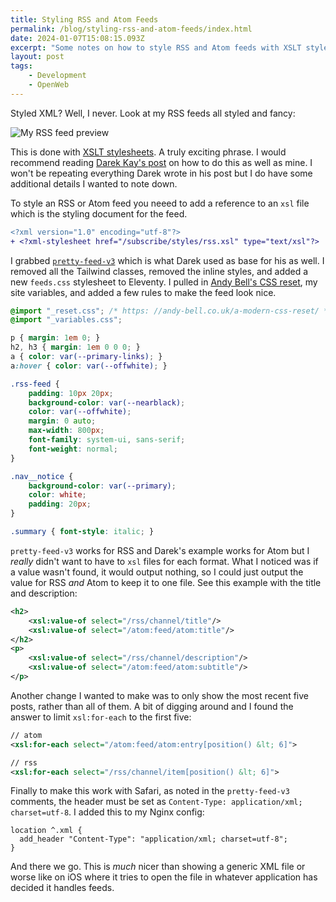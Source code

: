 ```yaml
---
title: Styling RSS and Atom Feeds
permalink: /blog/styling-rss-and-atom-feeds/index.html
date: 2024-01-07T15:08:15.093Z
excerpt: "Some notes on how to style RSS and Atom feeds with XSLT stylesheets"
layout: post
tags:
    - Development
    - OpenWeb
---
```


Styled XML? Well, I never. Look at my RSS feeds all styled and fancy:

![My RSS feed preview](https://rknightuk.s3.amazonaws.com/site/rss-feed-styled.png)

This is done with [XSLT stylesheets](https://developer.mozilla.org/en-US/docs/Web/XSLT/Element/stylesheet). A truly exciting phrase. I would recommend reading [Darek Kay's post](https://darekkay.com/blog/rss-styling/) on how to do this as well as mine. I won't be repeating everything Darek wrote in his post but I do have some additional details I wanted to note down.

To style an RSS or Atom feed you neeed to add a reference to an `xsl` file which is the styling document for the feed.

```diff
<?xml version="1.0" encoding="utf-8"?>
+ <?xml-stylesheet href="/subscribe/styles/rss.xsl" type="text/xsl"?>
```

I grabbed [`pretty-feed-v3`](https://github.com/genmon/aboutfeeds/blob/main/tools/pretty-feed-v3.xsl) which is what Darek used as base for his as well. I removed all the Tailwind classes, removed the inline styles, and added a new `feeds.css` stylesheet to Eleventy. I pulled in [Andy Bell's CSS reset](https://andy-bell.co.uk/a-modern-css-reset/), my site variables, and added a few rules to make the feed look nice.

```css
@import "_reset.css"; /* https: //andy-bell.co.uk/a-modern-css-reset/ */
@import "_variables.css";

p { margin: 1em 0; }
h2, h3 { margin: 1em 0 0 0; }
a { color: var(--primary-links); }
a:hover { color: var(--offwhite); }

.rss-feed {
    padding: 10px 20px;
    background-color: var(--nearblack);
    color: var(--offwhite);
    margin: 0 auto;
    max-width: 800px;
    font-family: system-ui, sans-serif;
    font-weight: normal;
}

.nav__notice {
    background-color: var(--primary);
    color: white;
    padding: 20px;
}

.summary { font-style: italic; }
```

`pretty-feed-v3` works for RSS and Darek's example works for Atom but I _really_ didn't want to have to `xsl` files for each format. What I noticed was if a value wasn't found, it would output nothing, so I could just output the value for RSS _and_ Atom to keep it to one file. See this example with the title and description:

```xml
<h2>
    <xsl:value-of select="/rss/channel/title"/>
    <xsl:value-of select="/atom:feed/atom:title"/>
</h2>
<p>
    <xsl:value-of select="/rss/channel/description"/>
    <xsl:value-of select="/atom:feed/atom:subtitle"/>
</p>
```

Another change I wanted to make was to only show the most recent five posts, rather than all of them. A bit of digging around and I found the answer to limit `xsl:for-each` to the first five:

```xml
// atom
<xsl:for-each select="/atom:feed/atom:entry[position() &lt; 6]">

// rss
<xsl:for-each select="/rss/channel/item[position() &lt; 6]">
```

Finally to make this work with Safari, as noted in the `pretty-feed-v3` comments, the header must be set as `Content-Type: application/xml; charset=utf-8`. I added this to my Nginx config:

```nginx
location ^.xml {
  add_header "Content-Type": "application/xml; charset=utf-8";
}
```

And there we go. This is _much_ nicer than showing a generic XML file or worse like on iOS where it tries to open the file in whatever application has decided it handles feeds.